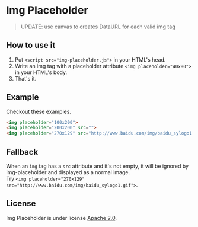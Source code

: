 Img Placeholder
===============

> UPDATE: use canvas to creates DataURL for each valid img tag

## How to use it
1. Put `<script src="img-placeholder.js">` in your HTML's head.
2. Write an img tag with a placeholder attribute `<img placeholder="40x80">` in your HTML's body.
3. That's it.

## Example
Checkout these examples.
```html
<img placeholder="100x200">
<img placeholder="200x200" src="">
<img placeholder="270x129" src="http://www.baidu.com/img/baidu_sylogo1.gif">
```

## Fallback
When an `img` tag has a `src` attribute and it's not empty, it will be ignored by img-placeholder and displayed as a normal image.  
Try `<img placeholder="270x129" src="http://www.baidu.com/img/baidu_sylogo1.gif">`.  

## License
Img Placeholder is under license [Apache 2.0](http://www.apache.org/licenses/LICENSE-2.0).
